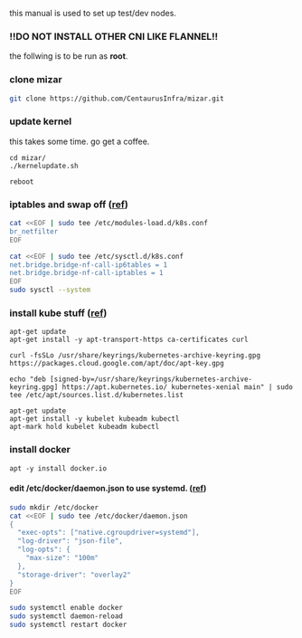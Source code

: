 this manual is used to set up test/dev nodes.

### !!DO NOT INSTALL OTHER CNI LIKE FLANNEL!!

the follwing is to be run as **root**.

### clone mizar

```bash
git clone https://github.com/CentaurusInfra/mizar.git
```

### update kernel
this takes some time. go get a coffee.
```
cd mizar/
./kernelupdate.sh

reboot
```

### iptables and swap off ([ref](https://kubernetes.io/docs/setup/production-environment/tools/kubeadm/install-kubeadm/#letting-iptables-see-bridged-traffic))
```bash
cat <<EOF | sudo tee /etc/modules-load.d/k8s.conf
br_netfilter
EOF

cat <<EOF | sudo tee /etc/sysctl.d/k8s.conf
net.bridge.bridge-nf-call-ip6tables = 1
net.bridge.bridge-nf-call-iptables = 1
EOF
sudo sysctl --system
```


### install kube stuff ([ref](https://kubernetes.io/docs/setup/production-environment/tools/kubeadm/install-kubeadm/#installing-kubeadm-kubelet-and-kubectl))
```
apt-get update
apt-get install -y apt-transport-https ca-certificates curl

curl -fsSLo /usr/share/keyrings/kubernetes-archive-keyring.gpg https://packages.cloud.google.com/apt/doc/apt-key.gpg

echo "deb [signed-by=/usr/share/keyrings/kubernetes-archive-keyring.gpg] https://apt.kubernetes.io/ kubernetes-xenial main" | sudo tee /etc/apt/sources.list.d/kubernetes.list

apt-get update
apt-get install -y kubelet kubeadm kubectl
apt-mark hold kubelet kubeadm kubectl
```

### install docker
```
apt -y install docker.io
```

#### edit /etc/docker/daemon.json to use systemd. ([ref](https://kubernetes.io/docs/setup/production-environment/container-runtimes/#docker))

```bash
sudo mkdir /etc/docker
cat <<EOF | sudo tee /etc/docker/daemon.json
{
  "exec-opts": ["native.cgroupdriver=systemd"],
  "log-driver": "json-file",
  "log-opts": {
    "max-size": "100m"
  },
  "storage-driver": "overlay2"
}
EOF

sudo systemctl enable docker
sudo systemctl daemon-reload
sudo systemctl restart docker
```
